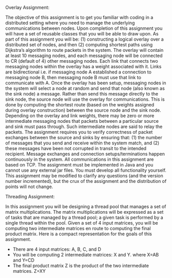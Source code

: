 Overlay Assignment: 

The objective of this assignment is to get you familiar with coding in a distributed setting where you need to manage the underlying communications between nodes. Upon completion of this assignment you will have a set of reusable classes that you will be able to draw upon. As part of this assignment you will be: (1) constructing a logical overlay over a distributed set of nodes, and then (2) computing shortest paths using Dijkstra’s algorithm to route packets in the system.
The overlay will contain at least 10 messaging nodes, and each messaging node will be connected to CR (default of 4) other messaging nodes. Each link that connects two messaging nodes within the overlay has a weight associated with it. Links are bidirectional i.e. if messaging node A established a connection to messaging node B, then messaging node B must use that link to communicate with A.
Once the overlay has been setup, messaging nodes in the system will select a node at random and send that node (also known as the sink node) a message. Rather than send this message directly to the sink node, the source node will use the overlay for communications. This is done by computing the shortest route (based on the weights assigned during overlay construction) between the source node and the sink node. Depending on the overlay and link weights, there may be zero or more intermediate messaging nodes that packets between a particular source and sink must pass through. Such intermediate nodes are said to relay the packets. The assignment requires you to verify correctness of packet exchanges between the source and sinks by ensuring that: (1) the number of messages that you send and receive within the system match, and (2) these messages have been not corrupted in transit to the intended recipient. Message exchanges and connection setups/terminations happen continuously in the system.
All communications in this assignment are based on TCP. The assignment must be implemented in Java and you cannot use any external jar files. You must develop all functionality yourself. This assignment may be modified to clarify any questions (and the version number incremented), but the crux of the assignment and the distribution of points will not change.

Threading Assignment:

In this assignment you will be designing a thread pool that manages a set of matrix multiplications. The matrix multiplications will be expressed as a set of tasks that are managed by a thread pool; a given task is performed by a single thread within the pool.
Given a set of 4 input matrices, you will be computing two intermediate matrices en route to computing the final product matrix. Here is a compact representation for the goals of this assignment.
* There are 4 input matrices: A, B, C, and D
* You will be computing 2 intermediate matrices: X and Y. where X=AB and Y=CD
* The final product matrix Z is the product of the two intermediate matrices. Z=XY
